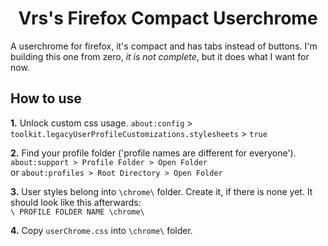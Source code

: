 <h1 align=center>Vrs's Firefox Compact Userchrome</h1>

A userchrome for firefox, it's compact and has tabs instead of buttons.
I'm building this one from zero, *it is not complete*, but it does what I want for now.

## How to use

**1.** Unlock custom css usage.
`about:config` > `toolkit.legacyUserProfileCustomizations.stylesheets` > `true`

**2.** Find your profile folder ('profile names are different for everyone').  
`about:support > Profile Folder > Open Folder`  
or `about:profiles > Root Directory > Open Folder`  

**3.** User styles belong into `\chrome\` folder. Create it, if there is none yet. It should look like this afterwards:  
`\ PROFILE FOLDER NAME \chrome\` 

**4.** Copy `userChrome.css` into `\chrome\` folder.